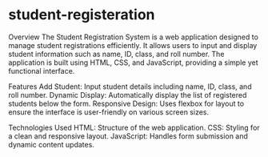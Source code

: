 ﻿# student-registeration

Overview
The Student Registration System is a web application designed to manage student registrations efficiently. It allows users to input and display student information such as name, ID, class, and roll number. The application is built using HTML, CSS, and JavaScript, providing a simple yet functional interface.

Features
Add Student: Input student details including name, ID, class, and roll number.
Dynamic Display: Automatically display the list of registered students below the form.
Responsive Design: Uses flexbox for layout to ensure the interface is user-friendly on various screen sizes.


Technologies Used
HTML: Structure of the web application.
CSS: Styling for a clean and responsive layout.
JavaScript: Handles form submission and dynamic content updates.
